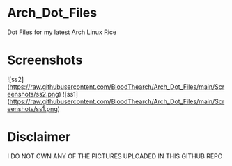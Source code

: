 # Arch_Dot_Files
Dot Files for my latest Arch Linux Rice

# Screenshots
![ss2] (https://raw.githubusercontent.com/BloodThearch/Arch_Dot_Files/main/Screenshots/ss2.png)
![ss1] (https://raw.githubusercontent.com/BloodThearch/Arch_Dot_Files/main/Screenshots/ss1.png)

# Disclaimer
I DO NOT OWN ANY OF THE PICTURES UPLOADED IN THIS GITHUB REPO
